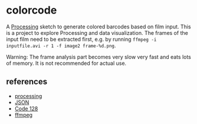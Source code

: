 colorcode
=========

A [Processing](http://processing.org) sketch to generate colored barcodes based on film input. This is a project to explore Processing and data visualization. The frames of the input film need to be extracted first, e.g. by running ```ffmpeg -i inputfile.avi -r 1 -f image2 frame-%d.png```.

Warning: The frame analysis part becomes very slow very fast and eats lots of memory. It is not recommended for actual use.

references
----------
* [processing](http://processing.org)
* [JSON](http://json.org/)
* [Code 128](https://en.wikipedia.org/wiki/Code_128)
* [ffmpeg](http://ffmpeg.org/)